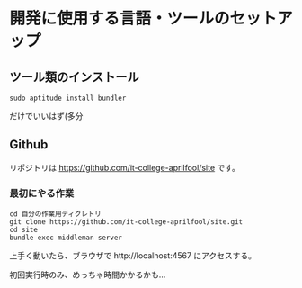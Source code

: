 # 開発に使用する言語・ツールのセットアップ

## ツール類のインストール

    sudo aptitude install bundler

だけでいいはず(多分

## Github

リポジトリは https://github.com/it-college-aprilfool/site です。

### 最初にやる作業

    cd 自分の作業用ディクレトリ
    git clone https://github.com/it-college-aprilfool/site.git
    cd site
    bundle exec middleman server

上手く動いたら、ブラウザで http://localhost:4567 にアクセスする。 

初回実行時のみ、めっちゃ時間かかるかも…

